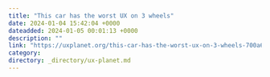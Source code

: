 ```yaml
---
title: "This car has the worst UX on 3 wheels"
date: 2024-01-04 15:42:04 +0000
dateadded: 2024-01-05 00:01:13 +0000
description: ""
link: "https://uxplanet.org/this-car-has-the-worst-ux-on-3-wheels-700a6bee36cd?source=rss----819cc2aaeee0---4"
category:
directory: _directory/ux-planet.md
---
```


